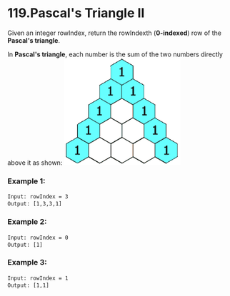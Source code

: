 # 119.Pascal's Triangle II
Given an integer rowIndex, return the rowIndexth (**0-indexed**) row of the **Pascal's triangle**.

In **Pascal's triangle**, each number is the sum of the two numbers directly above it as shown:
![PascalTriangleAnimated2](../PascalTriangleAnimated2.gif)

### Example 1:
``` 
Input: rowIndex = 3
Output: [1,3,3,1]
```
### Example 2:
``` 
Input: rowIndex = 0
Output: [1]
```
### Example 3:
``` 
Input: rowIndex = 1
Output: [1,1]
```